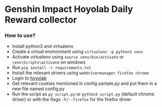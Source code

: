 # Genshin Impact Hoyolab Daily Reward collector

### How to use?

- Install python3 and virtualenv
- Create a virtual environment using `virtualenv -p python3 venv`
- Activate virtualenv using `source venv/bin/activate` or `\env\Scripts\activate` on windows
- Run `pip install -r requirements.txt`
- Install the relevant drivers using `webdrivermanager firefox chrome`
- Login to [hoyolab](https://hoyolab.com)
- Get relevant cookies mentioned in config.sample.py and put them in a new file named config.py
- Run the script as `py script.py` or `python3 script.py` (default chrome driver) or with the flags `-F/--firefox` for the firefox driver
